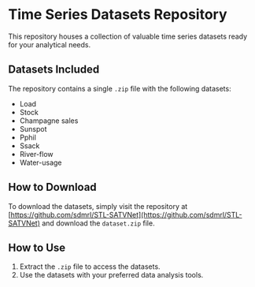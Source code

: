 # Time Series Datasets Repository

This repository houses a collection of valuable time series datasets ready for your analytical needs.

## Datasets Included

The repository contains a single `.zip` file with the following datasets:
- Load
- Stock
- Champagne sales
- Sunspot
- Pphil
- Ssack
- River-flow
- Water-usage

## How to Download

To download the datasets, simply visit the repository at [https://github.com/sdmrl/STL-SATVNet](https://github.com/sdmrl/STL-SATVNet) and download the `dataset.zip` file.

## How to Use

1. Extract the `.zip` file to access the datasets.
2. Use the datasets with your preferred data analysis tools.

